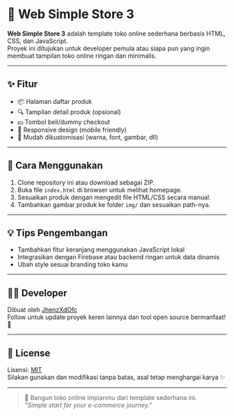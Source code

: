 # 🛒 Web Simple Store 3

**Web Simple Store 3** adalah template toko online sederhana berbasis HTML, CSS, dan JavaScript.  
Proyek ini ditujukan untuk developer pemula atau siapa pun yang ingin membuat tampilan toko online ringan dan minimalis.

---

## ✨ Fitur

- 📦 Halaman daftar produk
- 🔍 Tampilan detail produk (opsional)
- 💵 Tombol beli/dummy checkout
- 📱 Responsive design (mobile friendly)
- 🎨 Mudah dikustomisasi (warna, font, gambar, dll)

---

## 🚀 Cara Menggunakan

1. Clone repository ini atau download sebagai ZIP.
2. Buka file `index.html` di browser untuk melihat homepage.
3. Sesuaikan produk dengan mengedit file HTML/CSS secara manual.
4. Tambahkan gambar produk ke folder `img/` dan sesuaikan path-nya.

---

## 💡 Tips Pengembangan

- Tambahkan fitur keranjang menggunakan JavaScript lokal
- Integrasikan dengan Firebase atau backend ringan untuk data dinamis
- Ubah style sesuai branding toko kamu

---

## 👨‍💻 Developer

Dibuat oleh [JhenzXdOfc](https://github.com/JhenzXdOfc)  
Follow untuk update proyek keren lainnya dan tool open source bermanfaat! 🔧

---

## 📃 License

Lisensi: [MIT](LICENSE)  
Silakan gunakan dan modifikasi tanpa batas, asal tetap menghargai karya ✨

---

> 🚀 Bangun toko online impianmu dari template sederhana ini.  
> _"Simple start for your e-commerce journey."_

